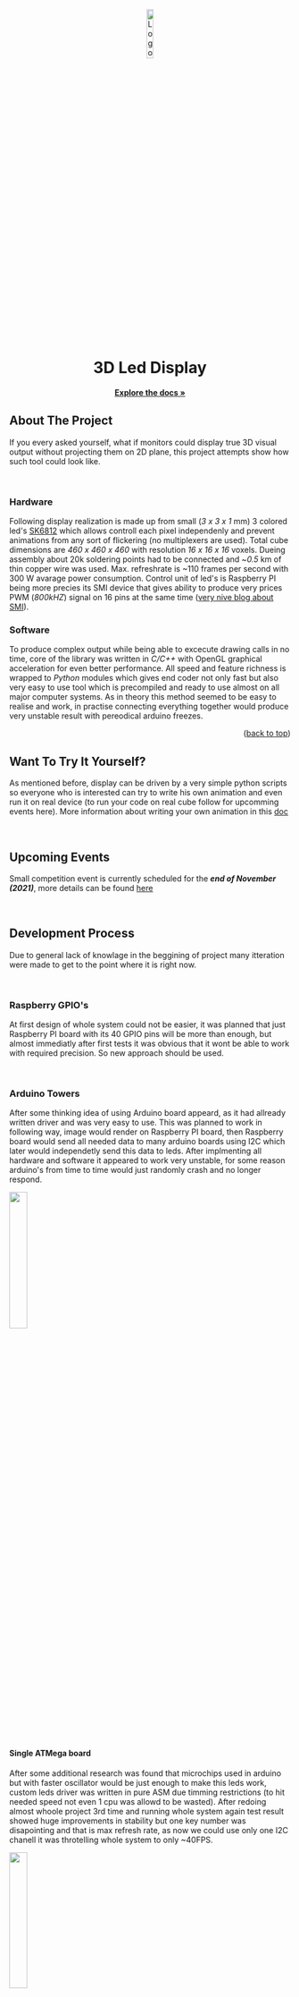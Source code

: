 <div id="top"></div>

<div align="center">
    <img src="https://trycubic.com/img/black_circle_logo.svg" alt="Logo" width="15%" height="15%">
    <h1 align="center">3D Led Display</h1>
    <p align="center">
        <a href="https://doc.trycubic.com/"><strong>Explore the docs »</strong></a>
        <br/>
    </p>
</div>

## About The Project

If you every asked yourself, what if monitors could display true 3D visual output without projecting them on 2D plane, this project attempts show how such tool could look like.

<br/>

### Hardware

Following display realization is made up from small (_3 x 3 x 1_ mm) 3 colored led's [SK6812](https://cdn-shop.adafruit.com/product-files/1138/SK6812+LED+datasheet+.pdf) which allows controll each pixel independenly and prevent animations from any sort of flickering (no multiplexers are used). Total cube dimensions are _460 x 460 x 460_ with resolution _16 x 16 x 16_ voxels. Dueing assembly about 20k soldering points had to be connected and ~_0.5_ km of thin copper wire was used. Max. refreshrate is ~110 frames per second with 300 W avarage power consumption. Control unit of led's is Raspberry PI being more precies its SMI device that gives ability to produce very prices PWM (_800kHZ_) signal on 16 pins at the same time ([very nive blog about SMI](https://iosoft.blog/2020/07/16/raspberry-pi-smi/)).

### Software

To produce complex output while being able to excecute drawing calls in no time, core of the library was written in _C/C++_ with OpenGL graphical acceleration for even better performance. All speed and feature richness is wrapped to _Python_ modules which gives end coder not only fast but also very easy to use tool which is precompiled and ready to use almost on all major computer systems. As in theory this method seemed to be easy to realise and work, in practise connecting everything together would produce very unstable result with pereodical arduino freezes.

<p align="right">(<a href="#top">back to top</a>)</p>

## Want To Try It Yourself?

As mentioned before, display can be driven by a very simple python scripts so everyone who is interested can try to write his own animation and even run it on real device (to run your code on real cube follow for upcomming events here). More information about writing your own animation in this [doc](https://doc.trycubic.com/)

<br/>

## Upcoming Events

Small competition event is currently scheduled for the _**end of November (2021)**_, more details can be found [here](https:://google.com)

<br/>

## Development Process

Due to general lack of knowlage in the beggining of project many itteration were made to get to the point where it is right now.

<br/>

### Raspberry GPIO's

At first design of whole system could not be easier, it was planned that just Raspberry PI board with its 40 GPIO pins will be more than enough, but almost immediatly after first tests it was obvious that it wont be able to work with required precision. So new approach should be used.

<br/>

### Arduino Towers

After some thinking idea of using Arduino board appeard, as it had allready written driver and was very easy to use. This was planned to work in following way, image would render on Raspberry PI board, then Raspberry board would send all needed data to many arduino boards using I2C which later would independetly send this data to leds. After implmenting all hardware and software it appeared to work very unstable, for some reason arduino's from time to time would just randomly crash and no longer respond.

<img src="https://i.ibb.co/x6Vr3jY/photo-2021-11-15-17-24-06.jpg" width="25%">

<br/>

#### Single ATMega board

After some additional research was found that microchips used in arduino but with faster oscillator would be just enough to make this leds work, custom leds driver was written in pure ASM due timming restrictions (to hit needed speed not even 1 cpu was allowd to be wasted). After redoing almost whoole project 3rd time and running whole system again test result showed huge improvements in stability but one key number was disapointing and that is max refresh rate, as now we could use only one I2C chanell it was throtelling whole system to only ~40FPS.

<img src="https://i.ibb.co/bQP177J/photo-2021-11-15-17-24-06-2.jpg" width="25%">

### Raspberry SMI

As potential max refrash rate could be >100 per second, another solution had to be developed, after long time span of researching different approaches, this [article about Raspberry PI SMI perephiral](https://iosoft.blog/2020/07/16/raspberry-pi-smi/) was discovered. Mentioned SMI device allows to write big amount of data with high precision on 16 GPIO's at the same time directly from Raspberry borad, so everythink had to be re-done 4th time, simple PCB with level shifter and some indecational lights was designed and tested. This appered to work as excpected.

<img src="https://i.ibb.co/bQP177J/photo-2021-11-15-17-24-06-2.jpg" width="25%">

<p align="right">(<a href="#top">back to top</a>)</p>

## Contributions

- Dmitry Kaidalov - help with soldering and general design tips
- Anna Kacane - logo design
- Anastsija Sirotkina - help with soldering

## Contact

demid.kaidalov@gmail.com

## License

Distributed under the MIT License. See `LICENSE.md` for more information.

<p align="right">(<a href="#top">back to top</a>)</p>
